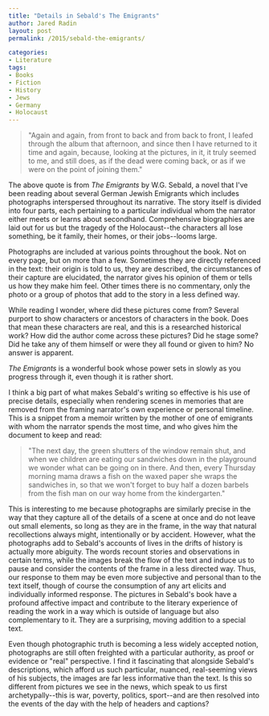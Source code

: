 ```yaml
---
title: "Details in Sebald's The Emigrants"
author: Jared Radin
layout: post
permalink: /2015/sebald-the-emigrants/

categories:
- Literature
tags:
- Books
- Fiction
- History
- Jews
- Germany
- Holocaust
---
```

<blockquote>
"Again and again, from front to back and from back to front, I leafed through the album that afternoon, and since then I have returned to it time and again, because, looking at the pictures, in it, it truly seemed to me, and still does, as if the dead were coming back, or as if we were on the point of joining them."
</blockquote>
<!-- more -->

The above quote is from <em>The Emigrants</em> by W.G. Sebald, a novel that I've been reading about several German Jewish Emigrants which includes photographs interspersed throughout its narrative. The story itself is divided into four parts, each pertaining to a particular individual whom the narrator either meets or learns about secondhand. Comprehensive biographies are laid out for us but the tragedy of the Holocaust--the characters all lose something, be it family, their homes, or their jobs--looms large.

Photographs are included at various points throughout the book. Not on every page, but on more than a few. Sometimes they are directly referenced in the text: their origin is told to us, they are described, the circumstances of their capture are elucidated, the narrator gives his opinion of them or tells us how they make him feel. Other times there is no commentary, only the photo or a group of photos that add to the story in a less defined way.

While reading I wonder, where did these pictures come from? Several purport to show characters or ancestors of characters in the book. Does that mean these characters are real, and this is a researched historical work? How did the author come across these pictures? Did he stage some? Did he take any of them himself or were they all found or given to him? No answer is apparent.

<em>The Emigrants</em> is a wonderful book whose power sets in slowly as you progress through it, even though it is rather short.

I think a big part of what makes Sebald's writing so effective is his use of precise details, especially when rendering scenes in memories that are removed from the framing narrator's own experience or personal timeline. This is a snippet from a memoir written by the mother of one of emigrants with whom the narrator spends the most time, and who gives him the document to keep and read:

<blockquote>
"The next day, the green shutters of the window remain shut, and when we children are eating our sandwiches down in the playground we wonder what can be going on in there. And then, every Thursday morning mama draws a fish on the waxed paper she wraps the sandwiches in, so that we won't forget to buy half a dozen barbels from the fish man on our way home from the kindergarten."
</blockquote>

This is interesting to me because photographs are similarly precise in the way that they capture all of the details of a scene at once and do not leave out small elements, so long as they are in the frame, in the way that natural recollections always might, intentionally or by accident. However, what the photographs add to Sebald's accounts of lives in the drifts of history is actually more abiguity. The words recount stories and observations in certain terms, while the images break the flow of the text and induce us to pause and consider the contents of the frame in a less directed way. Thus, our response to them may be even more subjective and personal than to the text itself, though of course the consumption of any art elicits and individually informed response. The pictures in Sebald's book have a profound affective impact and contribute to the literary experience of reading the work in a way which is outside of language but also complementary to it. They are a surprising, moving addition to a special text.

Even though photographic truth is becoming a less widely accepted notion, photographs are still often freighted with a particular authority, as proof or evidence or "real" perspective. I find it fascinating that alongside Sebald's descriptions, which afford us such particular, nuanced, real-seeming views of his subjects, the images are far less informative than the text. Is this so different from pictures we see in the news, which speak to us first archetypally--this is war, poverty, politics, sport--and are then resolved into the events of the day with the help of headers and captions?

